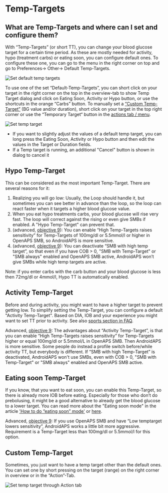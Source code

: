 # Temp-Targets

## What are Temp-Targets and where can I set and configure them?
With “Temp-Targets” (or short TT), you can change your blood glucose target for a certain time period. As these are mostly needed for activity, hypo (treatment carbs) or eating soon, you can configure default ones. To configure these one, you can go to the menu in the right corner on top and go to Preferences-> Other-> Default Temp-Targets.

![Set default temp targets](../images/TempTarget_Default.png)

To use one of the set “Default-Temp-Targets”, you can short click on your target in the right corner on the top in the overview-tab to show Temp Target dialog and click on Eating Soon, Activity or Hypo button, or use the shortcuts in the orange “Carbs” button. To manually set a [“Custom Temp-Target”](../Usage/temptarget.md#custom-temp-target) (BG value and/or duration), short click on  your target in the top right corner or use the “Temporary Target“ button in the [actions tab / menu](../Configuration/Config-Builder.md#actions).

![Set temp target](../images/TempTarget_Set2.png)

- If you want to slightly adjust the values of a default temp target, you can long press the Eating Soon, Activity or Hypo button and then edit the values in the Target or Duration fields.
- If a Temp target is running, an additional "Cancel" button is shown in dialog to cancel it

## Hypo Temp-Target

This can be considered as the most important Temp-Target. There are several reasons for it:

1.	Realizing you will go low: Usually, the Loop should handle it, but sometimes you can see better in advance than the loop, so the loop can react faster when it targets a higher blood glucose value.
2.	When you eat hypo treatments carbs, your blood glucose will rise very fast. The loop will correct against the rising or even give SMBs if enabled. A "Hypo Temp-Target" can prevent that. 
3.	(advanced, [objective 9](../Usage/Objectives.md#objective-9-enabling-additional-oref1-features-for-daytime-use-such-as-super-micro-bolus-smb)): You can enable “High Temp-Targets raises sensitivity” for Temp-Targets of 100mg/dl or 5.5mmol/l or higher in OpenAPS SMB, so AndroidAPS is more sensitive.
4.	(advanced, [objective 9](../Usage/Objectives.md#objective-9-enabling-additional-oref1-features-for-daytime-use-such-as-super-micro-bolus-smb)): You can deactivate “SMB with high temp target”, so that even if you have COB > 0, "SMB with Temp-Target" or "SMB always" enabled and OpenAPS SMB active, AndroidAPS won’t give SMBs while high temp targets are active. 

Note: if you enter carbs with the carb button and your blood glucose is less then 72mg/dl or 4mmol/l, Hypo TT is automatically enabled.


## Activity Temp-Target

Before and during activity, you might want to have a higher target to prevent getting low. To simplify setting the Temp-Target, you can configure a default "Activity Temp-Target". Based on DIA, IOB and your experience you might want to set TT prior to activity. See also [sports section in FAQ](../Getting-Started/FAQ.md#sports).

Advanced, [objective 9](../Usage/Objectives.md#objective-9-enabling-additional-oref1-features-for-daytime-use-such-as-super-micro-bolus-smb):
The advantages about “Activity Temp-Target”, is that you can enable “High Temp-Targets raises sensitivity” for Temp-Targets higher or equal 100mg/dl or 5.5mmol/L in OpenAPS SMB. Then AndroidAPS is more sensitive. Some people do instead a profile switch before/while activity TT, but everybody is different.
If “SMB with high Temp-Target” is deactivated, AndroidAPS won't use SMBs, even with COB > 0, "SMB with Temp-Target" or "SMB always" enabled and OpenAPS SMB active.


## Eating soon Temp-Target

If you know, that you want to eat soon, you can enable this Temp-Target, so there is already more IOB before eating. Especially for those who don’t do prebolusing, it might be a good alternative to already get the blood glucose to a lower target. You can read more about the "Eating soon mode" in the article ['How to do “eating soon” mode'](https://diyps.org/2015/03/26/how-to-do-eating-soon-mode-diyps-lessons-learned/) or [here](https://diyps.org/tag/eating-soon-mode/).

Advanced, [objective 9](../Usage/Objectives.md#objective-9-enabling-additional-oref1-features-for-daytime-use-such-as-super-micro-bolus-smb):
If you use OpenAPS SMB and have “Low temptarget lowers sensitivity”, AndroidAPS works a little bit more aggressive. Requirement is a Temp-Target less than 100mg/dl or 5.5mmol/l for this option.

## Custom Temp-Target

Sometimes, you just want to have a temp target other than the default ones. You can set one by short pressing on the target (range) on the right corner in overview or in the “Action”-Tab.

![Set temp target through Action tab](../images/TempTarget_ActionTab.png)
